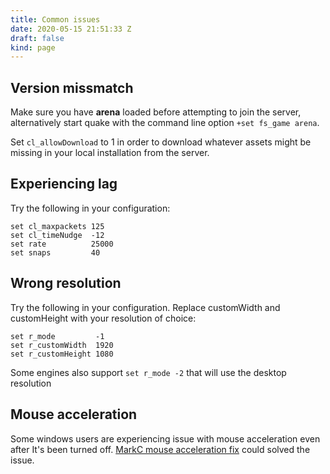 ```yaml
---
title: Common issues
date: 2020-05-15 21:51:33 Z
draft: false
kind: page
---
```


## Version missmatch

Make sure you have **arena** loaded before attempting to join the server, alternatively start quake with the command line option `+set fs_game arena`.

Set `cl_allowDownload` to 1 in order to download whatever assets might be missing in your local installation from the server.

## Experiencing lag

Try the following in your configuration:

```
set cl_maxpackets 125
set cl_timeNudge  -12
set rate          25000
set snaps         40
```

## Wrong resolution

Try the following in your configuration. Replace customWidth and customHeight with your resolution of choice:

```
set r_mode         -1
set r_customWidth  1920
set r_customHeight 1080
```

Some engines also support `set r_mode -2` that will use the desktop resolution

## Mouse acceleration

Some windows users are experiencing issue with mouse acceleration even after It's been turned off. [MarkC mouse acceleration fix](https://donewmouseaccel.blogspot.com/2010/03/markc-windows-7-mouse-acceleration-fix.html) could solved the issue.
